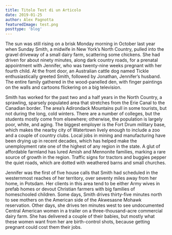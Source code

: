```yaml
---
title: Titolo Test di un Articolo
date: 2019-01-25
author: Alex Pagnotta
featuredImage: test.png
posttype: 'blog'
---
```



The sun was still rising on a brisk Monday morning in October last year when Sunday Smith, a midwife in New York’s North Country, pulled into the gravel driveway of a small dairy farm, scattering some chickens. She had driven for about ninety minutes, along dark country roads, for a prenatal appointment with Jennifer, who was twenty-nine weeks pregnant with her fourth child. At the front door, an Australian cattle dog named Tickle enthusiastically greeted Smith, followed by Jonathan, Jennifer’s husband. The entire family gathered in the wood-panelled den, with finger paintings on the walls and cartoons flickering on a big television.

Smith has worked for the past two and a half years in the North Country, a sprawling, sparsely populated area that stretches from the Erie Canal to the Canadian border. The area’s Adirondack Mountains pull in some tourists, but not during the long, cold winters. There are a number of colleges, but the students mostly come from elsewhere; otherwise, the population is largely poor, white, and aging. The biggest employer is the Fort Drum military base, which makes the nearby city of Watertown lively enough to include a zoo and a couple of country clubs. Local jobs in mining and manufacturing have been drying up in recent decades, which has helped make the unemployment rate one of the highest of any region in the state. A glut of affordable farmland has lured Amish and Mennonite families, marking a rare source of growth in the region. Traffic signs for tractors and buggies pepper the quiet roads, which are dotted with weathered barns and small churches.

Jennifer was the first of five house calls that Smith had scheduled in the westernmost reaches of her territory, over seventy miles away from her home, in Potsdam. Her clients in this area tend to be either Army wives in prefab homes or devout Christian farmers with big families of homeschooled children. Some days, Smith drives thirty-five minutes north to see mothers on the American side of the Akwesasne Mohawk reservation. Other days, she drives ten minutes west to see undocumented Central American women in a trailer on a three-thousand-acre commercial dairy farm. She has delivered a couple of their babies, but mostly what these women want from her are birth-control shots, because getting pregnant could cost them their jobs.

